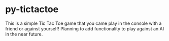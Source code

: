 ﻿# py-tictactoe
This is a simple Tic Tac Toe game that you came play in the console with a friend or against yourself! Planning to add functionality to play against an AI in the near future.
